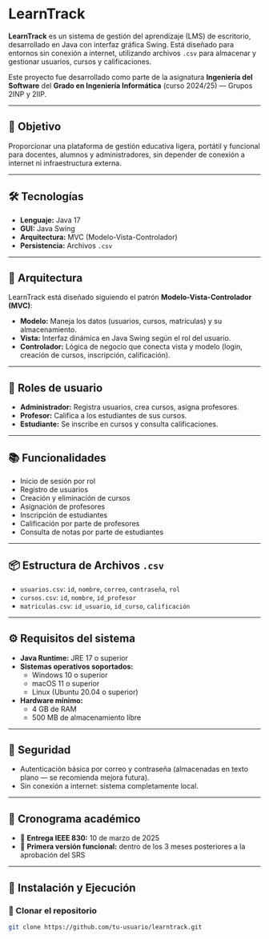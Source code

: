 # LearnTrack

**LearnTrack** es un sistema de gestión del aprendizaje (LMS) de escritorio, desarrollado en Java con interfaz gráfica Swing. Está diseñado para entornos sin conexión a internet, utilizando archivos `.csv` para almacenar y gestionar usuarios, cursos y calificaciones.

Este proyecto fue desarrollado como parte de la asignatura **Ingeniería del Software** del **Grado en Ingeniería Informática** (curso 2024/25) — Grupos 2INP y 2IIP.

---

## 🎯 Objetivo

Proporcionar una plataforma de gestión educativa ligera, portátil y funcional para docentes, alumnos y administradores, sin depender de conexión a internet ni infraestructura externa.

---

## 🛠️ Tecnologías

- **Lenguaje:** Java 17
- **GUI:** Java Swing
- **Arquitectura:** MVC (Modelo-Vista-Controlador)
- **Persistencia:** Archivos `.csv`

---

## 🧱 Arquitectura

LearnTrack está diseñado siguiendo el patrón **Modelo-Vista-Controlador (MVC)**:

- **Modelo:** Maneja los datos (usuarios, cursos, matrículas) y su almacenamiento.
- **Vista:** Interfaz dinámica en Java Swing según el rol del usuario.
- **Controlador:** Lógica de negocio que conecta vista y modelo (login, creación de cursos, inscripción, calificación).

---

## 👤 Roles de usuario

- **Administrador:** Registra usuarios, crea cursos, asigna profesores.
- **Profesor:** Califica a los estudiantes de sus cursos.
- **Estudiante:** Se inscribe en cursos y consulta calificaciones.

---

## 📚 Funcionalidades

- Inicio de sesión por rol
- Registro de usuarios
- Creación y eliminación de cursos
- Asignación de profesores
- Inscripción de estudiantes
- Calificación por parte de profesores
- Consulta de notas por parte de estudiantes

---

## 📦 Estructura de Archivos `.csv`

- `usuarios.csv`: `id`, `nombre`, `correo`, `contraseña`, `rol`
- `cursos.csv`: `id`, `nombre`, `id_profesor`
- `matriculas.csv`: `id_usuario`, `id_curso`, `calificación`

---

## ⚙️ Requisitos del sistema

- **Java Runtime:** JRE 17 o superior
- **Sistemas operativos soportados:**
  - Windows 10 o superior
  - macOS 11 o superior
  - Linux (Ubuntu 20.04 o superior)
- **Hardware mínimo:**
  - 4 GB de RAM
  - 500 MB de almacenamiento libre

---

## 🔐 Seguridad

- Autenticación básica por correo y contraseña (almacenadas en texto plano — se recomienda mejora futura).
- Sin conexión a internet: sistema completamente local.

---

## 📅 Cronograma académico

- 📝 **Entrega IEEE 830:** 10 de marzo de 2025  
- 🚀 **Primera versión funcional:** dentro de los 3 meses posteriores a la aprobación del SRS

---

## 🧪 Instalación y Ejecución

### 🔁 Clonar el repositorio

```bash
git clone https://github.com/tu-usuario/learntrack.git
